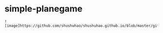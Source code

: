 # simple-planegame
	![image]https://github.com/shushuhao/shushuhao.github.io/blob/master/gif/GIF.gif)
